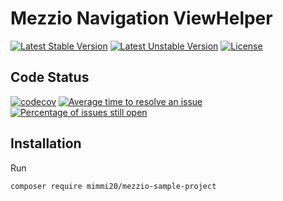 # Mezzio Navigation ViewHelper

[![Latest Stable Version](https://poser.pugx.org/mimmi20/mezzio-sample-project/v/stable?format=flat-square)](https://packagist.org/packages/mimmi20/mezzio-sample-project)
[![Latest Unstable Version](https://poser.pugx.org/mimmi20/mezzio-sample-project/v/unstable?format=flat-square)](https://packagist.org/packages/mimmi20/mezzio-sample-project)
[![License](https://poser.pugx.org/mimmi20/mezzio-sample-project/license?format=flat-square)](https://packagist.org/packages/mimmi20/mezzio-sample-project)

## Code Status

[![codecov](https://codecov.io/gh/mimmi20/mezzio-sample-project/branch/master/graph/badge.svg)](https://codecov.io/gh/mimmi20/mezzio-sample-project)
[![Average time to resolve an issue](https://isitmaintained.com/badge/resolution/mimmi20/mezzio-sample-project.svg)](https://isitmaintained.com/project/mimmi20/mezzio-sample-project "Average time to resolve an issue")
[![Percentage of issues still open](https://isitmaintained.com/badge/open/mimmi20/mezzio-sample-project.svg)](https://isitmaintained.com/project/mimmi20/mezzio-sample-project "Percentage of issues still open")

## Installation

Run

```shell
composer require mimmi20/mezzio-sample-project
```
